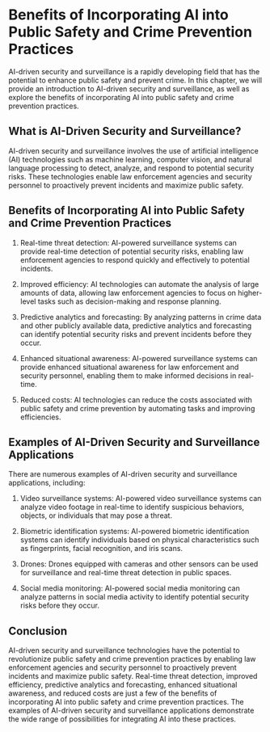 Benefits of Incorporating AI into Public Safety and Crime Prevention Practices
==============================================================================================================================================

AI-driven security and surveillance is a rapidly developing field that has the potential to enhance public safety and prevent crime. In this chapter, we will provide an introduction to AI-driven security and surveillance, as well as explore the benefits of incorporating AI into public safety and crime prevention practices.

What is AI-Driven Security and Surveillance?
--------------------------------------------

AI-driven security and surveillance involves the use of artificial intelligence (AI) technologies such as machine learning, computer vision, and natural language processing to detect, analyze, and respond to potential security risks. These technologies enable law enforcement agencies and security personnel to proactively prevent incidents and maximize public safety.

Benefits of Incorporating AI into Public Safety and Crime Prevention Practices
------------------------------------------------------------------------------

1. Real-time threat detection: AI-powered surveillance systems can provide real-time detection of potential security risks, enabling law enforcement agencies to respond quickly and effectively to potential incidents.

2. Improved efficiency: AI technologies can automate the analysis of large amounts of data, allowing law enforcement agencies to focus on higher-level tasks such as decision-making and response planning.

3. Predictive analytics and forecasting: By analyzing patterns in crime data and other publicly available data, predictive analytics and forecasting can identify potential security risks and prevent incidents before they occur.

4. Enhanced situational awareness: AI-powered surveillance systems can provide enhanced situational awareness for law enforcement and security personnel, enabling them to make informed decisions in real-time.

5. Reduced costs: AI technologies can reduce the costs associated with public safety and crime prevention by automating tasks and improving efficiencies.

Examples of AI-Driven Security and Surveillance Applications
------------------------------------------------------------

There are numerous examples of AI-driven security and surveillance applications, including:

1. Video surveillance systems: AI-powered video surveillance systems can analyze video footage in real-time to identify suspicious behaviors, objects, or individuals that may pose a threat.

2. Biometric identification systems: AI-powered biometric identification systems can identify individuals based on physical characteristics such as fingerprints, facial recognition, and iris scans.

3. Drones: Drones equipped with cameras and other sensors can be used for surveillance and real-time threat detection in public spaces.

4. Social media monitoring: AI-powered social media monitoring can analyze patterns in social media activity to identify potential security risks before they occur.

Conclusion
----------

AI-driven security and surveillance technologies have the potential to revolutionize public safety and crime prevention practices by enabling law enforcement agencies and security personnel to proactively prevent incidents and maximize public safety. Real-time threat detection, improved efficiency, predictive analytics and forecasting, enhanced situational awareness, and reduced costs are just a few of the benefits of incorporating AI into public safety and crime prevention practices. The examples of AI-driven security and surveillance applications demonstrate the wide range of possibilities for integrating AI into these practices.

